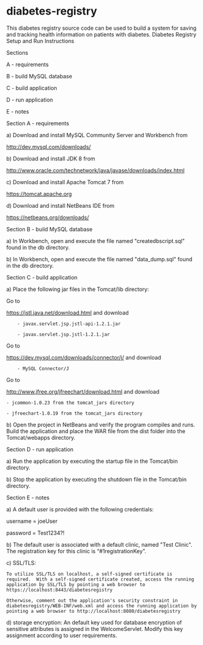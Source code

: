 # diabetes-registry
This diabetes registry source code can be used to build a system for saving and tracking health information on patients with diabetes.
Diabetes Registry
Setup and Run Instructions

Sections

A - requirements

B - build MySQL database

C - build application

D - run application

E - notes


Section A - requirements

a) Download and install MySQL Community Server and Workbench from 

http://dev.mysql.com/downloads/

b) Download and install JDK 8 from 

http://www.oracle.com/technetwork/java/javase/downloads/index.html

c) Download and install Apache Tomcat 7 from 

https://tomcat.apache.org

d) Download and install NetBeans IDE from

https://netbeans.org/downloads/

Section B - build MySQL database

a) In Workbench, open and execute the file named "createdbscript.sql" found in the db directory.

b) In Workbench, open and execute the file named "data_dump.sql" found in the db directory.

Section C - build application

a) Place the following jar files in the Tomcat/lib directory:

Go to 

https://jstl.java.net/download.html and download 

		- javax.servlet.jsp.jstl-api-1.2.1.jar
		
		- javax.servlet.jsp.jstl-1.2.1.jar
Go to 

https://dev.mysql.com/downloads/connector/j/ and download

		- MySQL Connector/J
		
Go to 

http://www.jfree.org/jfreechart/download.html and download

	- jcommon-1.0.23 from the tomcat_jars directory
	
	- jfreechart-1.0.19 from the tomcat_jars directory

b) Open the project in NetBeans and verify the program compiles and runs.  Build the application and place the WAR file from the dist folder into the Tomcat/webapps directory.

Section D - run application

a) Run the application by executing the startup file in the Tomcat/bin directory.

b) Stop the application by executing the shutdown file in the Tomcat/bin directory.
	

Section E - notes

a) A default user is provided with the following credentials:

username = joeUser

password = Test1234?!

b) The default user is associated with a default clinic, named "Test Clinic".  The registration key for this clinic is “#1registrationKey”.

c) SSL/TLS:

	To utilize SSL/TLS on localhost, a self-signed certificate is required.  With a self-signed certificate created, access the running application by SSL/TLS by pointing a web browser to https://localhost:8443/diabetesregistry

	Otherwise, comment out the application's security constraint in diabetesregistry/WEB-INF/web.xml and access the running application by pointing a web browser to http://localhost:8080/diabetesregistry

d) storage encryption:
	An default key used for database encryption of sensitive attributes is assigned in the WelcomeServlet.  Modify this key assignment according to user requirements.

